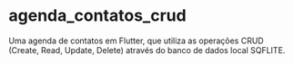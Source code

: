 # agenda_contatos_crud
Uma agenda de contatos em Flutter, que utiliza as operações CRUD (Create, Read, Update, Delete) através do banco de dados local SQFLITE.
